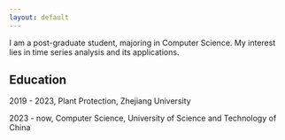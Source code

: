 ```yaml
---
layout: default
---
```


I am a post-graduate student, majoring in Computer Science. My interest lies in time series analysis and its applications.

## Education

2019 - 2023, Plant Protection, Zhejiang University

2023 - now, Computer Science, University of Science and Technology of China
